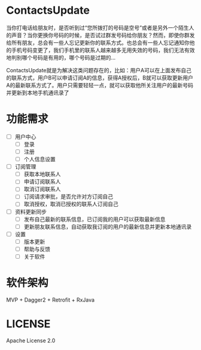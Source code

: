 # ContactsUpdate
当你打电话给朋友时，是否听到过“您所拨打的号码是空号”或者是另外一个陌生人的声音？当你更换你号码的时候，是否试过群发号码给你朋友？然而，即使你群发给所有朋友，总会有一些人忘记更新你的联系方式。也总会有一些人忘记通知你他的手机号码变更了，我们手机里的联系人越来越多无用失效的号码，我们无法有效地判别哪个号码是有用的，哪个号码是过期的...

ContactsUpdate就是为解决这类问题存在的，比如：用户A可以在上面发布自己的联系方式，用户B可以申请订阅A的信息，获得A授权后，B就可以获取更新用户A的最新联系方式了。用户只需要轻轻一点，就可以获取他所关注用户的最新号码并更新到本地手机通讯录了

# 功能需求
- [ ] 用户中心
    - [ ] 登录
    - [ ] 注册
    - [ ] 个人信息设置
- [ ] 订阅管理
    - [ ] 获取本地联系人
    - [ ] 申请订阅联系人
    - [ ] 取消订阅联系人
    - [ ] 订阅请求审批，是否允许对方订阅自己
    - [ ] 取消授权，取消已授权的联系人订阅自己
- [ ] 资料更新同步
    - [ ] 发布自己最新的联系信息，已订阅我的用户可以获取最新信息
    - [ ] 更新朋友联系信息，自动获取我订阅的用户的最新信息并更新本地通讯录
- [ ] 设置
    - [ ] 版本更新
    - [ ] 帮助与反馈
    - [ ] 关于软件

# 软件架构
MVP + Dagger2 + Retrofit + RxJava

# LICENSE
Apache License 2.0
